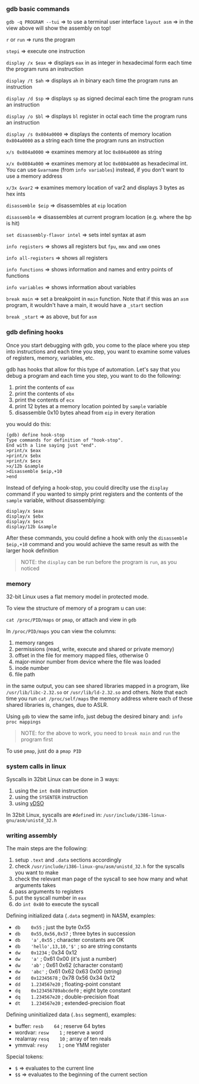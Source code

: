 ### gdb basic commands
`gdb -q PROGRAM --tui` => to use a terminal user interface
`layout asm`        => in the view above will show the assembly on top!

`r` or `run`        => runs the program

`stepi`             => execute one instruction

`display /x $eax`   => displays `eax` in as integer in hexadecimal form each
time the program runs an instruction

`display /t $ah`    => displays `ah` in binary each time the program runs an
instruction

`display /d $sp`    => displays `sp` as signed decimal each time the program
runs an instruction

`display /o $bl`    => displays `bl` register in octal each time the program
runs an instruction

`display /s 0x804a0000` => displays the contents of memory location `0x804a0000`
as a string each time the program runs an instruction

`x/s 0x804a0000`    => examines memory at loc `0x804a0000` as string

`x/x 0x0804a000`    => examines memory at loc `0x0804a000` as hexadecimal int.
You can use `&varname` (from `info variables`) instead, if you don't want to use
a memory address

`x/3x &var2`        => examines memory location of var2 and displays 3 bytes as
hex ints

`disassemble $eip`  => disassembles at `eip` location

`disassemble`       => disassembles at current program location (e.g. where the
bp is hit)

`set disassembly-flavor intel` => sets intel syntax at asm

`info registers`    => shows all registers but `fpu`, `mmx` and `xmm` ones

`info all-registers` => shows all registers

`info functions`    => shows information and names and entry points of functions

`info variables`    => shows information about variables

`break main`        => set a breakpoint in `main` function. Note that if this
was an `asm` program, it wouldn't have a main, it would have a `_start` section

`break _start`      => as above, but for `asm`

### gdb defining hooks

Once you start debugging with gdb, you come to the place where you step into
instructions and each time you step, you want to examine some values of
registers, memory, variables, etc. 

gdb has hooks that allow for this type of automation. Let's say that you debug a
program and each time you step, you want to do the following:
 1. print the contents of `eax`
 2. print the contents of `ebx`
 3. print the contents of `ecx`
 4. print 12 bytes at a memory location pointed by `sample` variable
 5. disassemble 0x10 bytes ahead from `eip` in every iteration

you would do this:
```
(gdb) define hook-stop
Type commands for definition of "hook-stop".
End with a line saying just "end".
>print/x $eax
>print/x $ebx
>print/x $ecx
>x/12b &sample
>disassemble $eip,+10
>end
```

Instead of defying a hook-stop, you could direclty use the `display` command if
you wanted to simply print registers and the contents of the `sample` variable,
without disassemblying:

```
display/x $eax
display/x $ebx
display/x $ecx
display/12b &sample
```

After these commands, you could define a hook with only the `disassemble
$eip,+10` command and you would achieve the same result as with the larger hook
definition

 > NOTE: the `display` can be run before the program is `run`, as you noticed

### memory 

32-bit Linux uses a flat memory model in protected mode.

To view the structure of memory of a program u can use:

`cat /proc/PID/maps` or `pmap`, or attach and view in `gdb`

In `/proc/PID/maps` you can view the columns:
 1. memory ranges
 2. permissions (read, write, execute and shared or private memory)
 3. offset in the file for memory mapped files, otherwise 0
 4. major-minor number from device where the file was loaded
 5. inode number
 6. file path

in the same output, you can see shared libraries mapped in a program, like
`/usr/lib/libc-2.32.so` or `/usr/lib/ld-2.32.so` and others. Note that each time
you run `cat /proc/self/maps` the memory address where each of these shared
libraries is, changes, due to ASLR.

Using `gdb` to view the same info, just debug the desired binary and:
`info proc mappings`

 > NOTE: for the above to work, you need to `break main` and `run` the
 program first 

To use `pmap`, just do a `pmap PID`


### system calls in linux

Syscalls in 32bit Linux can be done in 3 ways:
 1. using the `int 0x80` instruction
 2. using the `SYSENTER` instruction
 3. using [vDSO](https://man7.org/linux/man-pages/man7/vdso.7.html)

In 32bit Linux, syscalls are `#define`d in:
`/usr/include/i386-linux-gnu/asm/unistd_32.h`

### writing assembly

The main steps are the following:
 1. setup `.text` and `.data` sections accordingly
 2. check `/usr/include/i386-linux-gnu/asm/unistd_32.h` for the syscalls you
 want to make
 3. check the relevant man page of the syscall to see how many and what
 arguments takes
 4. pass arguments to registers
 5. put the syscall number in `eax`
 6. do `int 0x80` to execute the syscall

Defining initialized data (`.data` segment) in NASM, examples:
 * `db    0x55`                ; just the byte 0x55 
 * `db    0x55,0x56,0x57`      ; three bytes in succession 
 * `db    'a',0x55`            ; character constants are OK 
 * `db    'hello',13,10,'$'`   ; so are string constants 
 * `dw    0x1234`              ; 0x34 0x12 
 * `dw    'a'`                 ; 0x61 0x00 (it's just a number) 
 * `dw    'ab'`                ; 0x61 0x62 (character constant) 
 * `dw    'abc'`               ; 0x61 0x62 0x63 0x00 (string) 
 * `dd    0x12345678`          ; 0x78 0x56 0x34 0x12 
 * `dd    1.234567e20`         ; floating-point constant 
 * `dq    0x123456789abcdef0`  ; eight byte constant 
 * `dq    1.234567e20`         ; double-precision float 
 * `dt    1.234567e20`         ; extended-precision float

Defining uninitialized data (`.bss` segment), examples:
 * buffer:         `resb    64`              ; reserve 64 bytes 
 * wordvar:        `resw    1`               ; reserve a word 
 * realarray       `resq    10`              ; array of ten reals 
 * ymmval:         `resy    1`               ; one YMM register

Special tokens:
 * `$` => evaluates to the current line
 * `$$` => evaluates to the beginning of the current section

